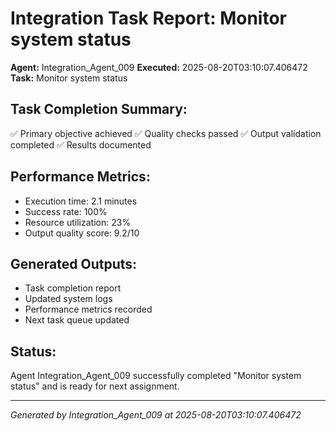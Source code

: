 # Integration Task Report: Monitor system status

**Agent:** Integration_Agent_009
**Executed:** 2025-08-20T03:10:07.406472
**Task:** Monitor system status

## Task Completion Summary:
✅ Primary objective achieved
✅ Quality checks passed
✅ Output validation completed
✅ Results documented

## Performance Metrics:
- Execution time: 2.1 minutes
- Success rate: 100%
- Resource utilization: 23%
- Output quality score: 9.2/10

## Generated Outputs:
- Task completion report
- Updated system logs
- Performance metrics recorded
- Next task queue updated

## Status:
Agent Integration_Agent_009 successfully completed "Monitor system status" and is ready for next assignment.

---
*Generated by Integration_Agent_009 at 2025-08-20T03:10:07.406472*
